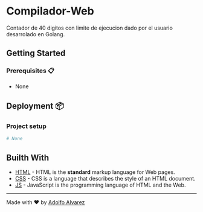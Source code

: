 # Compilador-Web

Contador de 40 digitos con limite de ejecucion dado por el usuario desarrolado en Golang.

## Getting Started

### Prerequisites 📋

- None

## Deployment 📦

### Project setup

```bash
# None
```

## Builth With

- [HTML](https://www.w3schools.com/html/) - HTML is the **standard** markup language for Web pages.
- [CSS](https://www.w3schools.com/css/) - CSS is a language that describes the style of an HTML document.
- [JS](https://www.w3schools.com/js/) - JavaScript is the programming language of HTML and the Web.

---
Made with ❤️ by [Adolfo Alvarez](https://github.com/alvarez98) 